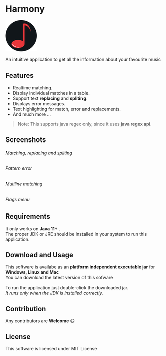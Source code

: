 # Harmony
<img src="src/main/resources/com/gmantovi/harmony/icons/harmony_icon.png" width="100" height="100">

An intuitive application to get all the information about your favourite music

## Features
- Realtime matching.
- Display individual matches in a table.
- Support text **replacing** and **spliting**.
- Displays error messages.
- Text highlighting for  match, error and replacements.
- And much more ...

>Note: This supports java regex only, since it uses **java regex api**.

## Screenshots

###### Matching, replacing and spliting



###### Pattern error



###### Mutiline matching



###### Flags menu



## Requirements
It only works on **Java 11+** .    
The proper JDK or JRE should be installed in your system to run this application.

## Download and Usage
This software is availabe as an **platform independent executable jar** for **Windows, Linux and Mac**  
You can download the latest version of this sofware 

To run the application just double-click the downloaded jar.  
*It runs only when the JDK is installed correctly.*

## Contribution
Any contributors are **Welcome** :smiley:

## License
This software is licensed under MIT License

